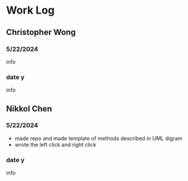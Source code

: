# Work Log

## Christopher Wong

### 5/22/2024

info

### date y

info


## Nikkol Chen

### 5/22/2024

- made repo and made template of methods described in UML digram
- wrote the left click and right click
### date y

info
